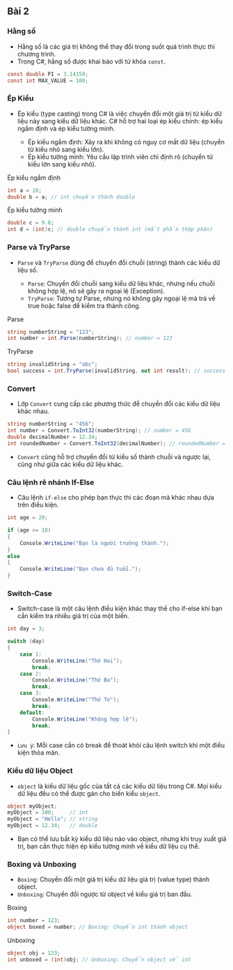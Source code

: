 ## Bài 2



### Hằng số

- Hằng số là các giá trị không thể thay đổi trong suốt quá trình thực thi chương trình. 
- Trong C#, hằng số được khai báo với từ khóa `const`.

``` C#
const double PI = 3.14159;
const int MAX_VALUE = 100;
```

### Ép Kiểu

- Ép kiểu (type casting) trong C# là việc chuyển đổi một giá trị từ kiểu dữ liệu này sang kiểu dữ liệu khác. C# hỗ trợ hai loại ép kiểu chính: ép kiểu ngầm định và ép kiểu tường minh.

     + Ép kiểu ngầm định: Xảy ra khi không có nguy cơ mất dữ liệu (chuyển từ kiểu nhỏ sang kiểu lớn).
    + Ép kiểu tường minh: Yêu cầu lập trình viên chỉ định rõ (chuyển từ kiểu lớn sang kiểu nhỏ).


Ép kiểu ngầm định
```C#
int a = 10;
double b = a; // int chuyển thành double
``` 


Ép kiểu tường minh
```C#
double c = 9.8;
int d = (int)c; // double chuyển thành int (mất phần thập phân)

```
### Parse và TryParse

- `Parse` và `TryParse` dùng để chuyển đổi chuỗi (string) thành các kiểu dữ liệu số.

    + `Parse`: Chuyển đổi chuỗi sang kiểu dữ liệu khác, nhưng nếu chuỗi không hợp lệ, nó sẽ gây ra ngoại lệ (Exception).
    + `TryParse`: Tương tự Parse, nhưng nó không gây ngoại lệ mà trả về true hoặc false để kiểm tra thành công.

Parse

```C#
string numberString = "123";
int number = int.Parse(numberString); // number = 123
```

TryParse

```C#
string invalidString = "abc";
bool success = int.TryParse(invalidString, out int result); // success = false, result = 0
```

### Convert
- Lớp `Convert` cung cấp các phương thức để chuyển đổi các kiểu dữ liệu khác nhau.

```C#
string numberString = "456";
int number = Convert.ToInt32(numberString); // number = 456
double decimalNumber = 12.34;
int roundedNumber = Convert.ToInt32(decimalNumber); // roundedNumber = 12
```

- `Convert` cũng hỗ trợ chuyển đổi từ kiểu số thành chuỗi và ngược lại, cũng như giữa các kiểu dữ liệu khác.

### Câu lệnh rẽ nhánh If-Else

- Câu lệnh `if-else` cho phép bạn thực thi các đoạn mã khác nhau dựa trên điều kiện.

```C#
int age = 20;

if (age >= 18)
{
    Console.WriteLine("Bạn là người trưởng thành.");
}
else
{
    Console.WriteLine("Bạn chưa đủ tuổi.");
}
```

### Switch-Case

- Switch-case là một câu lệnh điều kiện khác thay thế cho if-else khi bạn cần kiểm tra nhiều giá trị của một biến.

```C#
int day = 3;

switch (day)
{
    case 1:
        Console.WriteLine("Thứ Hai");
        break;
    case 2:
        Console.WriteLine("Thứ Ba");
        break;
    case 3:
        Console.WriteLine("Thứ Tư");
        break;
    default:
        Console.WriteLine("Không hợp lệ");
        break;
}
```

- `Lưu ý`: Mỗi case cần có break để thoát khỏi câu lệnh switch khi một điều kiện thỏa mãn.

### Kiểu dữ liệu Object

- `object` là kiểu dữ liệu gốc của tất cả các kiểu dữ liệu trong C#. Mọi kiểu dữ liệu đều có thể được gán cho biến kiểu `object`.

```C#
object myObject;
myObject = 100;     // int
myObject = "Hello"; // string
myObject = 12.34;   // double
```

- Bạn có thể lưu bất kỳ kiểu dữ liệu nào vào object, nhưng khi truy xuất giá trị, bạn cần thực hiện ép kiểu tường minh về kiểu dữ liệu cụ thể.

### Boxing và Unboxing

- `Boxing`: Chuyển đổi một giá trị kiểu dữ liệu giá trị (value type) thành object.
- `Unboxing`: Chuyển đổi ngược từ object về kiểu giá trị ban đầu.

Boxing
```C#
int number = 123;
object boxed = number; // Boxing: Chuyển int thành object
```
Unboxing

```C#
object obj = 123;
int unboxed = (int)obj; // Unboxing: Chuyển object về int
```
